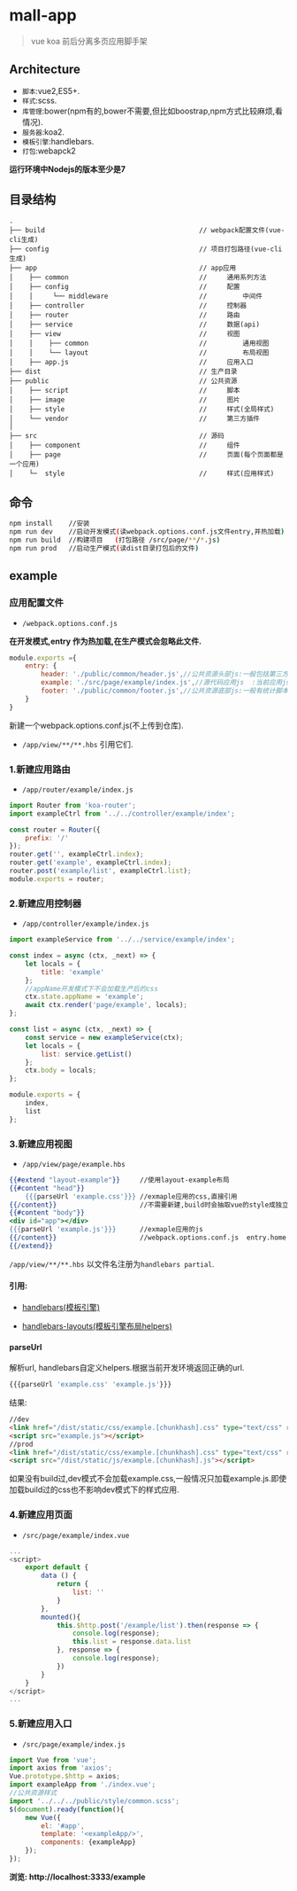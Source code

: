 # mall-app


> vue koa 前后分离多页应用脚手架


## Architecture

* `脚本`:vue2,ES5+.
* `样式`:scss.
* `库管理`:bower(npm有的,bower不需要,但比如boostrap,npm方式比较麻烦,看情况).
* `服务器`:koa2.
* `模板引擎`:handlebars.
* `打包`:webapck2

**运行环境中Nodejs的版本至少是7**

## 目录结构

```text
.
├── build                                       // webpack配置文件(vue-cli生成)
├── config                                      // 项目打包路径(vue-cli生成)
├── app                                         // app应用
│    ├── common                                 //     通用系列方法
│    ├── config                                 //     配置
│    │     └── middleware                       //         中间件
│    ├── controller                             //     控制器
│    ├── router                                 //     路由
│    ├── service                                //     数据(api)
│    ├── view                                   //     视图
│    │    ├── common                            //         通用视图
│    │    └── layout                            //         布局视图
│    ├── app.js                                 //     应用入口
├── dist                                        // 生产目录
├── public                                      // 公共资源
│    ├── script                                 //     脚本
│    ├── image                                  //     图片
│    ├── style                                  //     样式(全局样式)
│    └── vendor                                 //     第三方插件
│
├── src                                         // 源码
│    ├── component                              //     组件
│    ├── page                                   //     页面(每个页面都是一个应用)
│    └─  style                                  //     样式(应用样式)

```

## 命令

``` bash
npm install    //安装
npm run dev    //启动开发模式(读webpack.options.conf.js文件entry,并热加载)
npm run build  //构建项目   (打包路径 /src/page/**/*.js)
npm run prod   //启动生产模式(读dist目录打包后的文件)
```

## example

### 应用配置文件
* ```/webpack.options.conf.js```

**在开发模式,entry 作为热加载,在生产模式会忽略此文件.**
```javascript
module.exports ={
    entry: {
        header: './public/common/header.js',//公共资源头部js:一般包括第三方插件,全局通用函数等.(所有应用共享)
        example: './src/page/example/index.js',//源代码应用js  :当前应用js.
        footer: './public/common/footer.js',//公共资源底部js:一般有统计脚本等.               (所有应用共享)
    }
}
```
新建一个webpack.options.conf.js(不上传到仓库).
* ```/app/view/**/**.hbs```  引用它们.

### 1.新建应用路由

* ```/app/router/example/index.js```
```javascript
import Router from 'koa-router';
import exampleCtrl from '../../controller/example/index';

const router = Router({
    prefix: '/'
});
router.get('', exampleCtrl.index);
router.get('example', exampleCtrl.index);
router.post('example/list', exampleCtrl.list);
module.exports = router;
```

### 2.新建应用控制器

* ```/app/controller/example/index.js```
```javascript
import exampleService from '../../service/example/index';

const index = async (ctx, _next) => {
    let locals = {
        title: 'example'
    };
    //appName开发模式下不会加载生产后的css
    ctx.state.appName = 'example';
    await ctx.render('page/example', locals);
};

const list = async (ctx, _next) => {
    const service = new exampleService(ctx);
    let locals = {
        list: service.getList()
    };
    ctx.body = locals;
};

module.exports = {
    index,
    list
};

```

### 3.新建应用视图

- ```/app/view/page/example.hbs```
```handlebars
{{#extend "layout-example"}}     //使用layout-example布局
{{#content "head"}}
    {{{parseUrl 'example.css'}}} //exmaple应用的css,直接引用
{{/content}}                     //不需要新建,build时会抽取vue的style成独立的文件.否则生产模式看不到样式.
{{#content "body"}}
<div id="app"></div>
{{{parseUrl 'example.js'}}}      //exmaple应用的js
{{/content}}                     //webpack.options.conf.js  entry.home
{{/extend}}
```

`/app/view/**/**.hbs` 以文件名注册为`handlebars partial`.

#### 引用:

* [handlebars(模板引擎)](https://github.com/wycats/handlebars.js)

* [handlebars-layouts(模板引擎布局helpers)](https://github.com/shannonmoeller/handlebars-layouts)

#### parseUrl

解析url, handlebars自定义helpers.根据当前开发环境返回正确的url.

```javascript
{{{parseUrl 'example.css' 'example.js'}}}
```
结果:
```html
//dev
<link href="/dist/static/css/example.[chunkhash].css" type="text/css" rel="stylesheet">//如果build过,则加载
<script src="example.js"></script>
//prod
<link href="/dist/static/css/example.[chunkhash].css" type="text/css" rel="stylesheet">
<script src="/dist/static/js/example.[chunkhash].js"></script>
```
如果没有build过,dev模式不会加载example.css,一般情况只加载example.js.即使加载build过的css也不影响dev模式下的样式应用.


### 4.新建应用页面

* ```/src/page/example/index.vue```
```javascript
...
<script>
    export default {
        data () {
            return {
                list: ''
            }
        },
        mounted(){
            this.$http.post('/example/list').then(response => {
                console.log(response);
                this.list = response.data.list
            }, response => {
                console.log(response);
            })
        }
    }
</script>
...
```
### 5.新建应用入口

* ```/src/page/example/index.js```
```javascript
import Vue from 'vue';
import axios from 'axios';
Vue.prototype.$http = axios;
import exampleApp from './index.vue';
//公共资源样式
import '../../../public/style/common.scss';
$(document).ready(function(){
    new Vue({
        el: '#app',
        template: '<exampleApp/>',
        components: {exampleApp}
    });
});
```
**浏览: http://localhost:3333/example**

